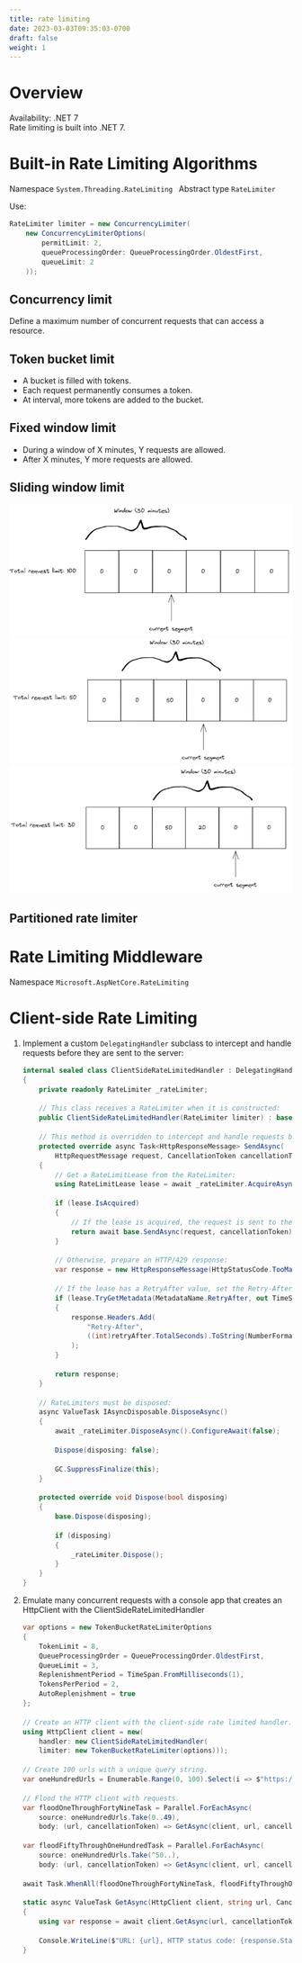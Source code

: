 ```yaml
---
title: rate limiting
date: 2023-03-03T09:35:03-0700
draft: false
weight: 1
---
```

# Overview
<g>Availability: .NET 7</g>  
Rate limiting is built into .NET 7.  

# Built-in Rate Limiting Algorithms
Namespace `System.Threading.RateLimiting ` 
Abstract type `RateLimiter`  

Use:
```cs
RateLimiter limiter = new ConcurrencyLimiter(
    new ConcurrencyLimiterOptions(
        permitLimit: 2,
        queueProcessingOrder: QueueProcessingOrder.OldestFirst,
        queueLimit: 2
    ));
```
## Concurrency limit
Define a maximum number of concurrent requests that can access a resource.

## Token bucket limit
- A bucket is filled with tokens.
- Each request permanently consumes a token.
- At interval, more tokens are added to the bucket.

## Fixed window limit
- During a window of X minutes, Y requests are allowed.
- After X minutes, Y more requests are allowed.

## Sliding window limit

![](./sliding-window-1.png)
![](./sliding-window-2.png)
![](./sliding-window-3.png)

## Partitioned rate limiter

# Rate Limiting Middleware
Namespace `Microsoft.AspNetCore.RateLimiting`

# Client-side Rate Limiting
1. Implement a custom `DelegatingHandler` subclass to intercept and handle requests before they are sent to the server:
    ```cs
    internal sealed class ClientSideRateLimitedHandler : DelegatingHandler, IAsyncDisposable
    {
        private readonly RateLimiter _rateLimiter;

        // This class receives a RateLimiter when it is constructed:
        public ClientSideRateLimitedHandler(RateLimiter limiter) : base(new HttpClientHandler()) => _rateLimiter = limiter;
        
        // This method is overridden to intercept and handle requests before they are sent to the server:
        protected override async Task<HttpResponseMessage> SendAsync(
            HttpRequestMessage request, CancellationToken cancellationToken)
        {
            // Get a RateLimitLease from the RateLimiter:
            using RateLimitLease lease = await _rateLimiter.AcquireAsync(permitCount: 1, cancellationToken);

            if (lease.IsAcquired)
            {
                // If the lease is acquired, the request is sent to the server:
                return await base.SendAsync(request, cancellationToken);
            }

            // Otherwise, prepare an HTTP/429 response:
            var response = new HttpResponseMessage(HttpStatusCode.TooManyRequests);

            // If the lease has a RetryAfter value, set the Retry-After header to that value:
            if (lease.TryGetMetadata(MetadataName.RetryAfter, out TimeSpan retryAfter))
            {
                response.Headers.Add(
                    "Retry-After",
                    ((int)retryAfter.TotalSeconds).ToString(NumberFormatInfo.InvariantInfo)
                );
            }
            
            return response;
        }

        // RateLimiters must be disposed:
        async ValueTask IAsyncDisposable.DisposeAsync()
        { 
            await _rateLimiter.DisposeAsync().ConfigureAwait(false);

            Dispose(disposing: false);
            
            GC.SuppressFinalize(this);
        }

        protected override void Dispose(bool disposing)
        {
            base.Dispose(disposing);

            if (disposing)
            {
                _rateLimiter.Dispose();
            }
        }
    }
    ```

2. Emulate many concurrent requests with a console app that creates an HttpClient with the ClientSideRateLimitedHandler
    ```cs
    var options = new TokenBucketRateLimiterOptions
    { 
        TokenLimit = 8, 
        QueueProcessingOrder = QueueProcessingOrder.OldestFirst,
        QueueLimit = 3, 
        ReplenishmentPeriod = TimeSpan.FromMilliseconds(1), 
        TokensPerPeriod = 2, 
        AutoReplenishment = true
    };
    
    // Create an HTTP client with the client-side rate limited handler.
    using HttpClient client = new(
        handler: new ClientSideRateLimitedHandler(
        limiter: new TokenBucketRateLimiter(options)));

    // Create 100 urls with a unique query string.
    var oneHundredUrls = Enumerable.Range(0, 100).Select(i => $"https://example.com?iteration={i:0#}");
    
    // Flood the HTTP client with requests.
    var floodOneThroughFortyNineTask = Parallel.ForEachAsync(
        source: oneHundredUrls.Take(0..49), 
        body: (url, cancellationToken) => GetAsync(client, url, cancellationToken));
    
    var floodFiftyThroughOneHundredTask = Parallel.ForEachAsync(
        source: oneHundredUrls.Take(^50..),
        body: (url, cancellationToken) => GetAsync(client, url, cancellationToken));
    
    await Task.WhenAll(floodOneThroughFortyNineTask, floodFiftyThroughOneHundredTask);
    
    static async ValueTask GetAsync(HttpClient client, string url, CancellationToken cancellationToken)
    {
        using var response = await client.GetAsync(url, cancellationToken);
        
        Console.WriteLine($"URL: {url}, HTTP status code: {response.StatusCode} ({(int)response.StatusCode})");
    }
   ```
